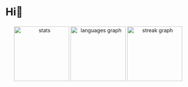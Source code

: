 <h1 align="left">Hi👋</h1>

###

<div align="center">
  <img src="https://github-readme-stats.vercel.app/api?username=nitamet&theme=tokyonight&hide_border=true&include_all_commits=false&count_private=true" height="150" alt="stats"  />
  <img src="https://github-readme-stats.vercel.app/api/top-langs?username=nitamet&locale=en&hide_title=false&layout=compact&card_width=320&langs_count=6&theme=tokyonight&hide_border=true&order=2" height="150" alt="languages graph"  />
  <img src="https://streak-stats.demolab.com?user=nitamet&locale=en&mode=weekly&theme=tokyonight&hide_border=true&border_radius=5&order=3" height="150" alt="streak graph"  />
</div>
